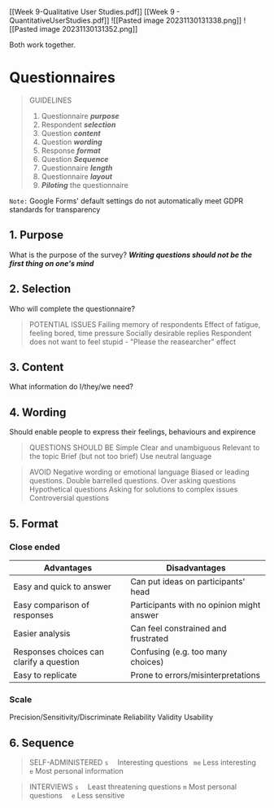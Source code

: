 [[Week 9-Qualitative User Studies.pdf]]
[[Week 9 - QuantitativeUserStudies.pdf]]
![[Pasted image 20231130131338.png]]
![[Pasted image 20231130131352.png]]

Both work together. 
# Questionnaires
> GUIDELINES
> 1. Questionnaire ***purpose***
> 2. Respondent ***selection***
> 3. Question ***content***
> 4. Question ***wording***
> 5. Response ***format***
> 6. Question ***Sequence***
> 7. Questionnaire ***length***
> 8. Questionnaire ***layout***
> 9. ***Piloting*** the questionnaire

`Note:` Google Forms' default settings do not automatically meet GDPR standards for transparency

## 1. Purpose
What is the purpose of the survey?
***Writing questions should not be the first thing on one's mind***

## 2. Selection
Who will complete the questionnaire?
> POTENTIAL ISSUES
> Failing memory of respondents
> Effect of fatigue, feeling bored, time pressure
> Socially desirable replies
> Respondent does not want to feel stupid - "Please the reasearcher" effect

## 3. Content
What information do I/they/we need?
## 4. Wording
Should enable people to express their feelings, behaviours and expirence
> QUESTIONS SHOULD BE
> Simple
> Clear and unambiguous
> Relevant to the topic
> Brief (but not too brief)
> Use neutral language

> AVOID
> Negative wording or emotional language
> Biased or leading questions.
> Double barrelled questions.
> Over asking questions
> Hypothetical questions 
> Asking for solutions to complex issues
> Controversial questions
## 5. Format
### Close ended
| Advantages                               | Disadvantages                       |
| ---------------------------------------- | ----------------------------------- |
| Easy and quick to answer                 | Can put ideas on participants' head |
| Easy comparison of responses             | Participants with no opinion might answer                                    |
| Easier analysis                          | Can feel constrained and frustrated                                    |
| Responses choices can clarify a question | Confusing (e.g. too many choices)                                    |
| Easy to replicate                        | Prone to errors/misinterpretations                                    |
### Scale
Precision/Sensitivity/Discriminate
Reliability
Validity
Usability
## 6. Sequence
> SELF-ADMINISTERED
> `s  ` Interesting questions
> ` me` Less interesting
> `  e` Most personal information

> INTERVIEWS
> `s  ` Least threatening questions
> ` m ` Most personal questions
> `  e` Less sensitive


